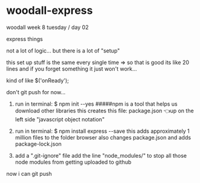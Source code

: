 # woodall-express
woodall week 8 tuesday / day 02

express things

not a lot of logic... but there is a lot of "setup"

this set up stuff is the same every single time => so that is good
its like 20 lines and if you forget something it just won't work...

kind of like $('onReady');

don't git push for now...

1. run in terminal:
      $ npm init --yes
            #####npm is a tool that helps us download other libraries
            this creates this file: package.json 👈up on the left side
            "javascript object notation"

2. run in terminal:
      $ npm install express --save
            this adds approximately 1 million files to the folder browser
            also changes package.json
            and adds package-lock.json

3. add a ".git-ignore" file
      add the line "node_modules/" to stop all those node modules from getting uploaded to github


now i can git push